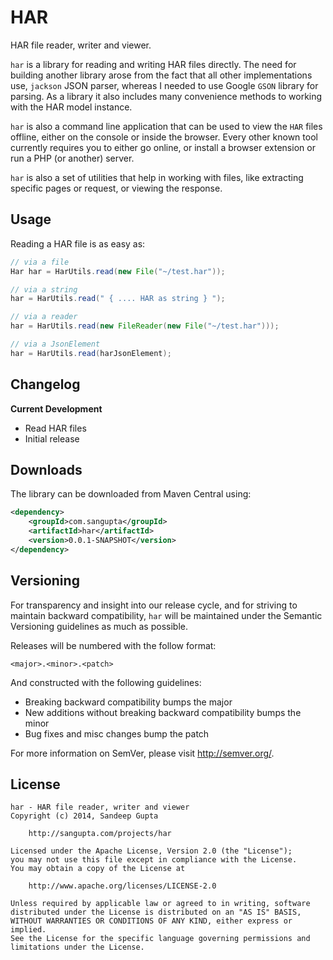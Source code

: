 HAR
===

HAR file reader, writer and viewer.

`har` is a library for reading and writing HAR files directly. The need for building another
library arose from the fact that all other implementations use, `jackson` JSON parser, whereas
I needed to use Google `GSON` library for parsing. As a library it also includes many convenience
methods to working with the HAR model instance.

`har` is also a command line application that can be used to view the `HAR` files offline, either
on the console or inside the browser. Every other known tool currently requires you to either go
online, or install a browser extension or run a PHP (or another) server.

`har` is also a set of utilities that help in working with files, like extracting specific pages
or request, or viewing the response. 

Usage
-----

Reading a HAR file is as easy as:

```java
// via a file
Har har = HarUtils.read(new File("~/test.har"));

// via a string
har = HarUtils.read(" { .... HAR as string } ");

// via a reader
har = HarUtils.read(new FileReader(new File("~/test.har")));

// via a JsonElement
har = HarUtils.read(harJsonElement);
```

Changelog
---------

**Current Development**

* Read HAR files
* Initial release

Downloads
---------

The library can be downloaded from Maven Central using:

```xml
<dependency>
    <groupId>com.sangupta</groupId>
    <artifactId>har</artifactId>
    <version>0.0.1-SNAPSHOT</version>
</dependency>
```

Versioning
----------

For transparency and insight into our release cycle, and for striving to maintain backward compatibility, 
`har` will be maintained under the Semantic Versioning guidelines as much as possible.

Releases will be numbered with the follow format:

	<major>.<minor>.<patch>

And constructed with the following guidelines:

* Breaking backward compatibility bumps the major
* New additions without breaking backward compatibility bumps the minor
* Bug fixes and misc changes bump the patch

For more information on SemVer, please visit http://semver.org/.

License
-------
	
```
har - HAR file reader, writer and viewer
Copyright (c) 2014, Sandeep Gupta

	http://sangupta.com/projects/har

Licensed under the Apache License, Version 2.0 (the "License");
you may not use this file except in compliance with the License.
You may obtain a copy of the License at

	http://www.apache.org/licenses/LICENSE-2.0

Unless required by applicable law or agreed to in writing, software
distributed under the License is distributed on an "AS IS" BASIS,
WITHOUT WARRANTIES OR CONDITIONS OF ANY KIND, either express or implied.
See the License for the specific language governing permissions and
limitations under the License.
```
